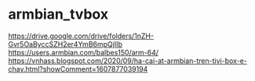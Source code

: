 # armbian_tvbox
https://drive.google.com/drive/folders/1nZH-Gvr5OaByccSZH2er4YmB6mpQjIIb
https://users.armbian.com/balbes150/arm-64/
https://vnhass.blogspot.com/2020/09/ha-cai-at-armbian-tren-tivi-box-e-chay.html?showComment=1607877039194
